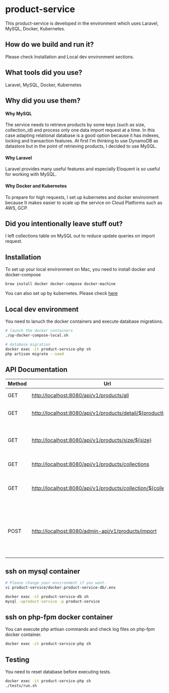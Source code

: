 # product-service
This product-service is developed in the environment which uses Laravel, MySQL, Docker, Kubernetes.

## How do we build and run it?
Please check Installation and Local dev environment sections.

## What tools did you use?
Laravel, MySQL, Docker, Kubernetes

## Why did you use them?

#### Why MySQL
The service needs to retrieve products by some keys (such as size, collection_id) and process only one data import request at a time.
In this case adapting relational database is a good option because it has indexes, locking and transaction features.
At first I'm thinking to use DynamoDB as datastore but in the point of retrieving products, I decided to use MySQL.
 
#### Why Laravel
Laravel provides many useful features and especially Eloquent is so useful for working with MySQL.

#### Why Docker and Kubernetes
To prepare for high requests, I set up kubernetes and docker environment because It makes easier to scale up the service on Cloud Platforms such as AWS, GCP.

## Did you intentionally leave stuff out?
I left collections table on MySQL out to reduce update queries on import request.

## Installation

To set up your local environment on Mac, you need to install docker and docker-compose

```
brew install docker docker-compose docker-machine
```

You can also set up by kubernetes. Please check [here](k83/README.md)

## Local dev environment
You need to lanuch the docker containers and execute database migrations.

```sh
# launch the docker containers
./up-docker-compose-local.sh

# database migration
docker exec -it product-service-php sh
php artisan migrate --seed
```

## API Documentation

| Method | Url                                                                                                                         | Description                                                     |
| ------ | --------------------------------------------------------------------------------------------------------------------------- | --------------------------------------------------------------- |
| GET    | [http://localhost:8080/api/v1/products/all](http://localhost:8080/api/v1/products/all)                                      | A list of all products                                          |
| GET    | [http://localhost:8080/api/v1/products/detail/${productId}](http://localhost:8080/api/v1/products/detail/C99900161)         | Detailed product information                                    |
| GET    | [http://localhost:8080/api/v1/products/size/${size}](http://localhost:8080/api/v1/products/size/28)                         | A list of IDs of all the products of the same size              |
| GET    | [http://localhost:8080/api/v1/products/collections](http://localhost:8080/api/v1/products/collections)                      | A list of all collections                                       |
| GET    | [http://localhost:8080/api/v1/products/collection/${collectionId}](http://localhost:8080/api/v1/products/collection/dapper) | A list of IDs of all the products in the same collection        |
| POST   | [http://localhost:8080/admin-api/v1/products/import](http://localhost:8080/admin-api/v1/products/import)                    | Update products from a passed products json file with post body |

## ssh on mysql container

```sh
# Please change your environment if you want.
vi product-service/docker.product-service-db/.env

docker exec -it product-service-db sh
mysql -uproduct-service -p product-service
```

## ssh on php-fpm docker container
You can execute php artisan commands and check log files on php-fpm docker container.

```sh
docker exec -it product-service-php sh
```

## Testing
You need to reset database before executing tests.

```sh
docker exec -it product-service-php sh
./tests/run.sh
```